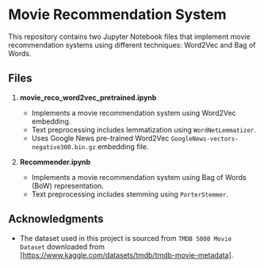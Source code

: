 # Movie Recommendation System

This repository contains two Jupyter Notebook files that implement movie recommendation systems using different techniques: Word2Vec and Bag of Words.


## Files

1. **movie_reco_word2vec_pretrained.ipynb**
   - Implements a movie recommendation system using Word2Vec embedding.
   - Text preprocessing includes lemmatization using `WordNetLemmatizer`.
   - Uses Google News pre-trained Word2Vec `GoogleNews-vectors-negative300.bin.gz` embedding file.

2. **Recommender.ipynb**
   - Implements a movie recommendation system using Bag of Words (BoW) representation.
   - Text preprocessing includes stemming using `PorterStemmer`.

## Acknowledgments
- The dataset used in this project is sourced from `TMDB 5000 Movie Dataset` downloaded from [https://www.kaggle.com/datasets/tmdb/tmdb-movie-metadata].